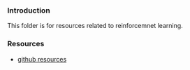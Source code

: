 ### Introduction
This folder is for resources related to reinforcemnet learning. 

### Resources
- [github resources][1]

[1]:	https://github.com/BigeyeDestroyer/deepRL/tree/resource